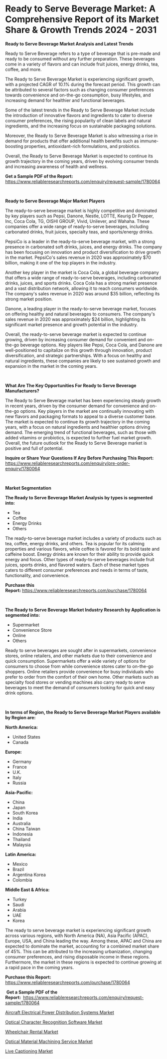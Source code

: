 <p><h1>Ready to Serve Beverage Market: A Comprehensive Report of its Market Share & Growth Trends 2024 - 2031</h1></p><p><strong>Ready to Serve Beverage Market Analysis and Latest Trends</strong></p>
<p><p>Ready to Serve Beverage refers to a type of beverage that is pre-made and ready to be consumed without any further preparation. These beverages come in a variety of flavors and can include fruit juices, energy drinks, tea, coffee, and more.</p><p>The Ready to Serve Beverage Market is experiencing significant growth, with a projected CAGR of 10.1% during the forecast period. This growth can be attributed to several factors such as changing consumer preferences towards convenience and on-the-go consumption, busy lifestyles, and increasing demand for healthier and functional beverages.</p><p>Some of the latest trends in the Ready to Serve Beverage Market include the introduction of innovative flavors and ingredients to cater to diverse consumer preferences, the rising popularity of clean labels and natural ingredients, and the increasing focus on sustainable packaging solutions.</p><p>Moreover, the Ready to Serve Beverage Market is also witnessing a rise in demand for products that offer additional health benefits such as immune-boosting properties, antioxidant-rich formulations, and probiotics.</p><p>Overall, the Ready to Serve Beverage Market is expected to continue its growth trajectory in the coming years, driven by evolving consumer trends and increasing awareness of health and wellness.</p></p>
<p><strong>Get a Sample PDF of the Report:&nbsp;</strong> <a href="https://www.reliableresearchreports.com/enquiry/request-sample/1780064">https://www.reliableresearchreports.com/enquiry/request-sample/1780064</a></p>
<p>&nbsp;</p>
<p><strong>Ready to Serve Beverage Major Market Players</strong></p>
<p><p>The ready-to-serve beverage market is highly competitive and dominated by key players such as Pepsi, Danone, Nestle, LOTTE, Keurig Dr Pepper, Inc, Coca Cola, TG, OISHI GROUP, Vivid, Unilever, and Wahaha. These companies offer a wide range of ready-to-serve beverages, including carbonated drinks, fruit juices, specialty teas, and sports/energy drinks.</p><p>PepsiCo is a leader in the ready-to-serve beverage market, with a strong presence in carbonated soft drinks, juices, and energy drinks. The company has been focusing on innovation and product diversification to drive growth in the market. PepsiCo's sales revenue in 2020 was approximately $70 billion, making it one of the top players in the industry.</p><p>Another key player in the market is Coca Cola, a global beverage company that offers a wide range of ready-to-serve beverages, including carbonated drinks, juices, and sports drinks. Coca Cola has a strong market presence and a vast distribution network, allowing it to reach consumers worldwide. The company's sales revenue in 2020 was around $35 billion, reflecting its strong market position.</p><p>Danone, a leading player in the ready-to-serve beverage market, focuses on offering healthy and natural beverages to consumers. The company's sales revenue in 2020 was approximately $24 billion, highlighting its significant market presence and growth potential in the industry.</p><p>Overall, the ready-to-serve beverage market is expected to continue growing, driven by increasing consumer demand for convenient and on-the-go beverage options. Key players like Pepsi, Coca Cola, and Danone are well-positioned to capitalize on this growth through innovation, product diversification, and strategic partnerships. With a focus on healthy and natural ingredients, these companies are likely to see sustained growth and expansion in the market in the coming years.</p></p>
<p>&nbsp;</p>
<p><strong>What Are The Key Opportunities For Ready to Serve Beverage Manufacturers?</strong></p>
<p><p>The Ready to Serve Beverage market has been experiencing steady growth in recent years, driven by the consumer demand for convenience and on-the-go options. Key players in the market are continually innovating with new flavors and packaging formats to appeal to a diverse customer base. The market is expected to continue its growth trajectory in the coming years, with a focus on natural ingredients and healthier options driving demand. The emerging trend of functional beverages, such as those with added vitamins or probiotics, is expected to further fuel market growth. Overall, the future outlook for the Ready to Serve Beverage market is positive and full of potential.</p></p>
<p><strong>Inquire or Share Your Questions If Any Before Purchasing This Report:</strong> <a href="https://www.reliableresearchreports.com/enquiry/pre-order-enquiry/1780064">https://www.reliableresearchreports.com/enquiry/pre-order-enquiry/1780064</a></p>
<p>&nbsp;</p>
<p><strong>Market Segmentation</strong></p>
<p><strong>The Ready to Serve Beverage Market Analysis by types is segmented into:</strong></p>
<p><ul><li>Tea</li><li>Coffee</li><li>Energy Drinks</li><li>Others</li></ul></p>
<p><p>The ready-to-serve beverage market includes a variety of products such as tea, coffee, energy drinks, and others. Tea is popular for its calming properties and various flavors, while coffee is favored for its bold taste and caffeine boost. Energy drinks are known for their ability to provide quick energy and focus. Other types of ready-to-serve beverages include fruit juices, sports drinks, and flavored waters. Each of these market types caters to different consumer preferences and needs in terms of taste, functionality, and convenience.</p></p>
<p><strong>Purchase this Report:&nbsp;</strong><a href="https://www.reliableresearchreports.com/purchase/1780064">https://www.reliableresearchreports.com/purchase/1780064</a></p>
<p>&nbsp;</p>
<p><strong>The Ready to Serve Beverage Market Industry Research by Application is segmented into:</strong></p>
<p><ul><li>Supermarket</li><li>Convenience Store</li><li>Online</li><li>Others</li></ul></p>
<p><p>Ready to serve beverages are sought after in supermarkets, convenience stores, online retailers, and other markets due to their convenience and quick consumption. Supermarkets offer a wide variety of options for consumers to choose from while convenience stores cater to on-the-go shoppers. Online retailers provide convenience for busy individuals who prefer to order from the comfort of their own home. Other markets such as specialty food stores or vending machines also carry ready to serve beverages to meet the demand of consumers looking for quick and easy drink options.</p></p>
<p>&nbsp;</p>
<p><strong>In terms of Region, the Ready to Serve Beverage Market Players available by Region are:</strong></p>
<p>
    <p> <strong> North America: </strong>
        <ul>
            <li>United States</li>
            <li>Canada</li>
        </ul>
        </p> 
    <p> <strong> Europe: </strong>
        <ul>
            <li>Germany</li>
            <li>France</li>
            <li>U.K.</li>
            <li>Italy</li>
            <li>Russia</li>
        </ul>
        </p> 
    <p> <strong> Asia-Pacific: </strong>
        <ul>
            <li>China</li>
            <li>Japan</li>
            <li>South Korea</li>
            <li>India</li>
            <li>Australia</li>
            <li>China Taiwan</li>
            <li>Indonesia</li>
            <li>Thailand</li>
            <li>Malaysia</li>
        </ul>
        </p> 
    <p> <strong> Latin America: </strong>
        <ul>
            <li>Mexico</li>
            <li>Brazil</li>
            <li>Argentina Korea</li>
            <li>Colombia</li>
        </ul>
        </p> 
    <p> <strong> Middle East & Africa: </strong>
        <ul>
            <li>Turkey</li>
            <li>Saudi</li>
            <li>Arabia</li>
            <li>UAE</li>
            <li>Korea</li>
        </ul>
    </p>
    </p>
<p><p>The ready to serve beverage market is experiencing significant growth across various regions, with North America (NA), Asia Pacific (APAC), Europe, USA, and China leading the way. Among these, APAC and China are expected to dominate the market, accounting for a combined market share of 45%. This can be attributed to the increasing urbanization, changing consumer preferences, and rising disposable income in these regions. Furthermore, the market in these regions is expected to continue growing at a rapid pace in the coming years.</p></p>
<p><strong>Purchase this Report: </strong><a href="https://www.reliableresearchreports.com/purchase/1780064">https://www.reliableresearchreports.com/purchase/1780064</a></p>
<p>&nbsp;<strong>Get a Sample PDF of the Report:&nbsp;&nbsp;</strong><a href="https://www.reliableresearchreports.com/enquiry/request-sample/1780064">https://www.reliableresearchreports.com/enquiry/request-sample/1780064</a></p>
<p><strong></strong></p>
<p><p><a href="https://github.com/changoleonlaverguenzanoexiste/Market-Research-Report-List-2/blob/main/aircraft-electrical-power-distribution-systems-market.md">Aircraft Electrical Power Distribution Systems Market</a></p><p><a href="https://medium.com/@dorinaprifti56/optical-character-recognition-software-nbsp-market-focuses-on-market-share-size-and-projected-0525495c917c">Optical Character Recognition Software Market</a></p><p><a href="https://medium.com/@arnisaleka1951/wheelchair-rental-market-size-cagr-trends-2024-2030-ea4fec4b0a64">Wheelchair Rental Market</a></p><p><a href="https://github.com/tamvrosiya/Market-Research-Report-List-2/blob/main/optical-material-machining-service-market.md">Optical Material Machining Service Market</a></p><p><a href="https://medium.com/@dorinaprifti56/live-captioning-market-exploring-market-share-market-trends-and-future-growth-ad547b3a7c91">Live Captioning Market</a></p></p>
